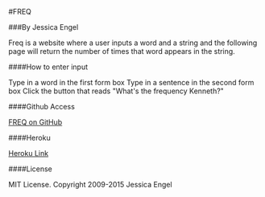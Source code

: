 #FREQ

###By Jessica Engel

Freq is a website where a user inputs a word and a string and the following page will return the number of times that word appears in the string.

####How to enter input

Type in a word in the first form box
Type in a sentence in the second form box
Click the button that reads "What's the frequency Kenneth?"

####Github Access

[FREQ on GitHub](https://github.com/JessicaEpdx/freq.git)

####Heroku

[Heroku Link]()

####License

MIT License. Copyright 2009-2015 Jessica Engel
